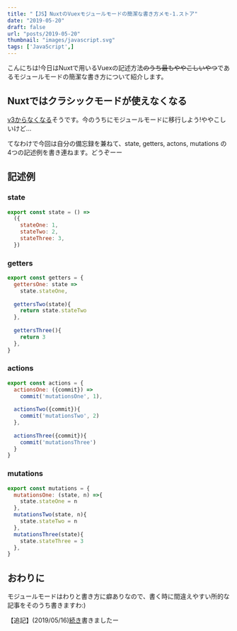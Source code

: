 ```yaml
---
title: "【JS】NuxtのVuexモジュールモードの簡潔な書き方メモ-1.ストア"
date: "2019-05-20"
draft: false
url: "posts/2019-05-20"
thumbnail: "images/javascript.svg"
tags: ['JavaScript',]
---
```


こんにちは!今日はNuxtで用いるVuexの記述方法~~のうち最もややこしいやつ~~であるモジュールモードの簡潔な書き方について紹介します。

## Nuxtではクラシックモードが使えなくなる

[v3からなくなる](https://ja.nuxtjs.org/guide/release-notes/)そうです。今のうちにモジュールモードに移行しよう!ややこしいけど...

てなわけで今回は自分の備忘録を兼ねて、state, getters, actons, mutations の4つの記述例を書き連ねます。どうぞーー

## 記述例

### state
```javascript
export const state = () =>
  ({
    stateOne: 1,
    stateTwo: 2,
    stateThree: 3,
  })
```

### getters
```javascript
export const getters = {
  gettersOne: state =>
    state.stateOne,
  
  gettersTwo(state){
    return state.stateTwo
  },
  
  gettersThree(){
    return 3
  },
}
```

### actions
```javascript
export const actions = {
  actionsOne: ({commit}) =>
    commit('mutationsOne', 1),
  
  actionsTwo({commit}){
    commit('mutationsTwo', 2)
  },
  
  actionsThree({commit}){
    commit('mutationsThree')
  }
}
```

### mutations
```javascript
export const mutations = {
  mutationsOne: (state, n) =>{
    state.stateOne = n
  },
  mutationsTwo(state, n){
    state.stateTwo = n
  },
  mutationsThree(state){
    state.stateThree = 3
  },
}
```

## おわりに

モジュールモードはわりと書き方に癖ありなので、書く時に間違えやすい所的な記事をそのうち書きますわ:)

【追記】(2019/05/16)[続き](../../posts/2019-05-22)書きましたー